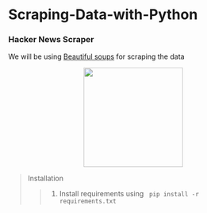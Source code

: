 # Scraping-Data-with-Python
### Hacker News Scraper
We will be using [Beautiful soups](https://beautiful-soup-4.readthedocs.io/en/latest/) for scraping the data


<p align="center">
  <img src="https://beautiful-soup-4.readthedocs.io/en/latest/_images/6.1.jpg" width="200" height="200" />
</p>

> Installation
> >1. Install requirements using ``` pip install -r requirements.txt```
